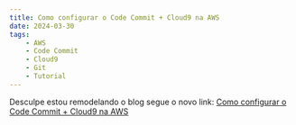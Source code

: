 ```yaml
---
title: Como configurar o Code Commit + Cloud9 na AWS
date: 2024-03-30
tags:
    - AWS
    - Code Commit
    - Cloud9
    - Git
    - Tutorial
---
```


Desculpe estou remodelando o blog segue o novo link: 
[Como configurar o Code Commit + Cloud9 na AWS](https://danilocarsan.github.io/Posts/P4---Como-configurar-uma-CI---CD-com-Flutter,-AWS-e-Github-Actions)